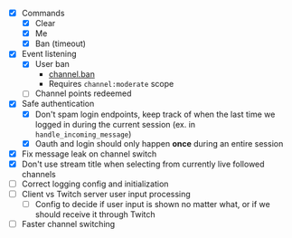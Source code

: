 - [x] Commands
    - [x] Clear
    - [x] Me
    - [x] Ban (timeout)
- [x] Event listening
    - [x] User ban
        - [channel.ban](https://dev.twitch.tv/docs/eventsub/eventsub-subscription-types/#channelban)
        - Requires `channel:moderate` scope
    - [ ] Channel points redeemed
- [x] Safe authentication
    - [x] Don't spam login endpoints, keep track of when the last time we logged in during the current session (ex. in `handle_incoming_message`)
    - [x] Oauth and login should only happen __once__ during an entire session
- [x] Fix message leak on channel switch
- [x] Don't use stream title when selecting from currently live followed channels
- [ ] Correct logging config and initialization
- [ ] Client vs Twitch server user input processing
    - [ ] Config to decide if user input is shown no matter what, or if we should receive it through Twitch
- [ ] Faster channel switching
